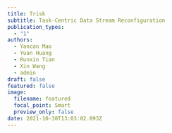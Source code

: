 ```yaml
---
title: Trisk
subtitle: Task-Centric Data Stream Reconfiguration
publication_types:
  - "1"
authors:
  - Yancan Mao
  - Yuan Huang
  - Runxin Tian
  - Xin Wang
  - admin
draft: false
featured: false
image:
  filename: featured
  focal_point: Smart
  preview_only: false
date: 2021-10-30T13:03:02.093Z
---
```

